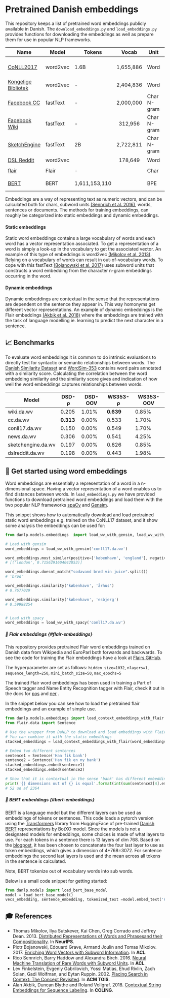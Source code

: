 Pretrained Danish embeddings
============================

This repository keeps a list of pretrained word embeddings publicly available in Danish. The `download_embeddings.py`
and `load_embeddings.py` provides functions for downloading the embeddings as well as prepare them for use in 
popular NLP frameworks.

| Name                                                         | Model    | Tokens |   Vocab   | Unit        | Task     | License                                                      | DaNLP |
| ------------------------------------------------------------ | -------- | ------ | :-------: | ----------- | -------- | ------------------------------------------------------------ | ----- |
| [CoNLL2017](http://vectors.nlpl.eu/repository/#)             | word2vec | 1.6B   | 1,655,886 | Word        | Skipgram | [CC BY-NC-SA 4.0](https://embeddings.sketchengine.co.uk/static/index.html) | ✔️     |
| [Kongelige Bibliotek](https://loar.kb.dk/handle/1902/329)    | word2vec | -      | 2,404,836 | Word        | Skipgram | [CC0 1.0](https://loar.kb.dk/handle/1902/329)                | ✔️     |
| [Facebook CC](https://fasttext.cc/docs/en/crawl-vectors.html) | fastText | -      | 2,000,000 | Char N-gram | Skipgram | [CC BY-SA 3.0](https://fasttext.cc/docs/en/crawl-vectors.html#license) | ✔️     |
| [Facebook Wiki](https://fasttext.cc/docs/en/pretrained-vectors.html) | fastText | -      |  312,956  | Char N-gram | Skipgram | [CC BY-SA 3.0](https://fasttext.cc/docs/en/crawl-vectors.html#license) | ✔️     |
| [SketchEngine](https://embeddings.sketchengine.co.uk/static/index.html) | fastText | 2B     | 2,722,811 | Char N-gram | Skipgram | [CC BY-NC-SA 4.0](https://embeddings.sketchengine.co.uk/static/index.html) | ✔️     |
| [DSL Reddit](https://github.com/danish-stance-detectors/RumourResolution) | word2vec |        |  178,649  | Word        | CBOW     | [MIT](https://github.com/danish-stance-detectors/RumourResolution/blob/master/LICENSE) | ✔️     |
| [flair](https://github.com/alexandrainst/danlp/blob/ner_predict/docs/docs/tasks/embeddings.md#-training-details-for-flair-embeddings-flair-embeddings) | Flair    | -      |           | Char        | LM       | MIT                                                          | ✔️     |
| [BERT](https://github.com/alexandrainst/danlp/blob/Update_embbedings/docs/docs/tasks/embeddings.md#-bert-embeddings-bert-embeddings)                                          |  BERT        |    1,611,153,110    |          |      BPE       |      LM    |                  [CC BY 4.0](https://github.com/botxo/nordic_bert)                                             |    ✔️  | 

Embeddings are a way of representing text as numeric vectors, and can be calculated both for chars, subword units [(Sennrich et al. 2016)](https://aclweb.org/anthology/P16-1162), 
words, sentences or documents.
The methods for training embeddings, can roughly be categorized into static embeddings and dynamic embeddings.

#### Static embeddings
Static word embeddings contains a large vocabulary of words and each word has a vector representation associated.
To get a representation of a word is simply a look-up in the vocabulary to get the associated vector. An example of this
type of embeddings is word2vec [(Mikolov et al. 2013)](https://papers.nips.cc/paper/5021-distributed-representations-of-words-and-phrases-and-their-compositionality.pdf).
Relying on a vocabulary of words can result in out-of-vocabulary words. To cope with this fastText [(Bojanowski et al. 2017)](https://aclweb.org/anthology/Q17-1010)
uses subword units that constructs a word embedding from the character n-gram embeddings occurring in the word.

#### Dynamic embeddings
Dynamic embeddings are contextual in the sense that the representations are dependent on the sentence they appear in.
This way homonyms get different vector representations. An example of dynamic embeddings is the Flair embeddings [(Akbik et al. 2018)](https://aclanthology.coli.uni-saarland.de/papers/C18-1139/c18-1139)
where the embeddings are trained with the task of language modelling ie. learning to predict 
the next character in a sentence.


## 📈 Benchmarks

To evaluate word embeddings it is common to do intrinsic evaluations to 
directly test for syntactic or semantic relationships between words. The 
[Danish Similarity Dataset](../datasets.md#danish-similarity-dataset) and [WordSim-353](../datasets.md#wordsim-353) contains word pairs annotated with a similarity score. Calculating the correlation between the word embedding similarity and the similarity score
gives and indication of how well the word embeddings captures relationships 
between words.

| Model              | DSD-ρ     | DSD-OOV | WS353-ρ   | WS353-OOV |
|--------------------|-----------|---------|-----------|-----------|
| wiki.da.wv         | 0.205     | 1.01%   | **0.639** | 0.85%     |
| cc.da.wv           | **0.313** | 0.00%   | 0.533     | 1.70%     |
| conll17.da.wv      | 0.150     | 0.00%   | 0.549     | 1.70%     |
| news.da.wv         | 0.306     | 0.00%   | 0.541     | 4.25%     |
| sketchengine.da.wv | 0.197     | 0.00%   | 0.626     | 0.85%     |
| dslreddit.da.wv    | 0.198     | 0.00%   | 0.443     | 1.98%     |

## 🐣 Get started using word embeddings

Word embeddings are essentially a representation of a word in a n-dimensional space.
Having a vector representation of a word enables us to find distances between words.
In `load_embeddings.py` we have provided functions to download pretrained word embeddings and load them with
the two popular NLP frameworks [spaCy](https://spacy.io/) and [Gensim](https://radimrehurek.com/gensim/).

This snippet shows how to automatically download and load pretrained static word embeddings e.g. trained on the CoNLL17 dataset, and it show some analysis  the embeddings can be used for: 
```python
from danlp.models.embeddings  import load_wv_with_gensim, load_wv_with_spacy

# Load with gensim
word_embeddings = load_wv_with_gensim('conll17.da.wv')

word_embeddings.most_similar(positive=['københavn', 'england'], negative=['danmark'], topn=1)
# [('london', 0.7156291604042053)]

word_embeddings.doesnt_match("sodavand brød vin juice".split())
# 'brød'

word_embeddings.similarity('københavn', 'århus')
# 0.7677029

word_embeddings.similarity('københavn', 'esbjerg')
# 0.59988254


# Load with spacy
word_embeddings = load_wv_with_spacy('conll17.da.wv')

```



##### 🔧 Flair embeddings {#flair-embeddings}

This repository provides pretrained Flair word embeddings trained on Danish data from Wikipedia and EuroParl both forwards and backwards. To see the code for training the Flair embeddings have a look at  [Flairs GitHub](https://github.com/zalandoresearch/flair).

The hyperparameter are set as follows: `hidden_size=1032`, `nlayers=1`, `sequence_length=250`, `mini_batch_size=50`, 
`max_epochs=5`

The trained Flair word embeddings has been used in training a Part of Speech tagger and Name Entity Recognition tagger with Flair, check it out in the docs for  [pos](pos.md) and [ner](ner.md) . 

In the snippet below you can see how to load the pretrained flair embeddings and an example of simple use. 

```python
from danlp.models.embeddings import load_context_embeddings_with_flair
from flair.data import Sentence

# Use the wrapper from DaNLP to download and load embeddings with Flair
# You can combine it with the static embeddings
stacked_embeddings = load_context_embeddings_with_flair(word_embeddings='wiki.da.wv')

# Embed two different sentences
sentence1 = Sentence('Han fik bank')
sentence2 = Sentence('Han fik en ny bank')
stacked_embeddings.embed(sentence1)
stacked_embeddings.embed(sentence2)

# Show that it is contextual in the sense 'bank' has different embedding after context
print('{} dimensions out of {} is equal'.format(int(sum(sentence2[4].embedding==sentence1[2].embedding)), len(sentence1[2].embedding)))
# 52 ud af 2364
```



##### 🔧 BERT embeddings {#bert-embeddings}

BERT is a language model but the different layers can be used as embeddings of tokens or sentences. This code loads a pytorch version using the [Transformers](https://github.com/huggingface/transformers) library from HuggingFace of pre-trained [Danish BERT](https://github.com/botxo/nordic_bert) representations by BotXO model. Since the models is not a designated  models for embeddings, some choices is made of what layers to use. For each tokens in a sentence there is 13 layers of dim 768. Based on the [blogpost](https://mccormickml.com/2019/05/14/BERT-word-embeddings-tutorial/), it has been chosen to concatenate the four last layer to use as token embeddings, which gives a dimension of 4*768=3072. For sentence embeddings the second last layers is used and the mean across all tokens in the sentence is calculated. 

Note, BERT tokenize out of vocabulary words into sub words.

Below is a small code snippet for getting started:

```python
from danlp.models import load_bert_base_model
model = load_bert_base_model()
vecs_embedding, sentence_embedding, tokenized_text =model.embed_text('Han sælger frugt')
```



 




## 🎓 References

- Thomas Mikolov, Ilya Sutskever, Kai Chen, Greg Corrado and Jeffrey Dean. 2013. [Distributed Representations of Words and Phrasesand their Compositionality](https://papers.nips.cc/paper/5021-distributed-representations-of-words-and-phrases-and-their-compositionality.pdf). In **NeurIPS**.
- Piotr Bojanowski, Edouard Grave, Armand Joulin and Tomas Mikolov. 2017. [Enriching Word Vectors with Subword Information](https://aclweb.org/anthology/Q17-1010). In **ACL**.
- Rico Sennrich, Barry Haddow and Alexandra Birch. 2016. [Neural Machine Translation of Rare Words with Subword Units](https://aclweb.org/anthology/P16-1162). In **ACL**.
- Lev Finkelstein, Evgeniy Gabrilovich, Yossi Matias, Ehud Rivlin, Zach Solan, Gadi Wolfman, and Eytan Ruppin. 2002. [Placing Search in Context: The Concept Revisited](http://www.cs.technion.ac.il/~gabr/papers/tois_context.pdf). In  **ACM TOIS**.
- Alan Akbik, Duncan Blythe and Roland Vollgraf. 2018. [Contextual String Embeddings for Sequence Labeling](https://aclanthology.coli.uni-saarland.de/papers/C18-1139/c18-1139). In **COLING**.
